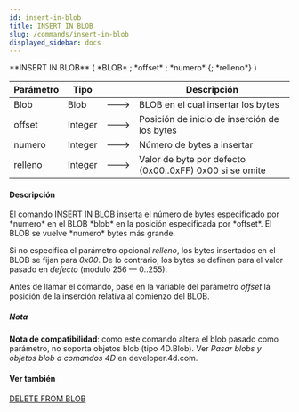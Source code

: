 ```yaml
---
id: insert-in-blob
title: INSERT IN BLOB
slug: /commands/insert-in-blob
displayed_sidebar: docs
---
```


<!--REF #_command_.INSERT IN BLOB.Syntax-->**INSERT IN BLOB** ( *BLOB* ; *offset* ; *numero* {; *relleno*} )<!-- END REF-->
<!--REF #_command_.INSERT IN BLOB.Params-->
| Parámetro | Tipo |  | Descripción |
| --- | --- | --- | --- |
| Blob | Blob | &#x1F852; | BLOB en el cual insertar los bytes |
| offset | Integer | &#x1F852; | Posición de inicio de inserción de los bytes |
| numero | Integer | &#x1F852; | Número de bytes a insertar |
| relleno | Integer | &#x1F852; | Valor de byte por defecto (0x00..0xFF) 0x00 si se omite |

<!-- END REF-->

#### Descripción 

<!--REF #_command_.INSERT IN BLOB.Summary-->El comando INSERT IN BLOB inserta el número de bytes especificado por *numero* en el BLOB *blob* en la posición especificada por *offset*.<!-- END REF--> El BLOB se vuelve *numero* bytes más grande.

Si no especifica el parámetro opcional *relleno*, los bytes insertados en el BLOB se fijan para *0x00*. De lo contrario, los bytes se definen para el valor pasado en *defecto* (modulo 256 — 0..255).

Antes de llamar el comando, pase en la variable del parámetro *offset* la posición de la inserción relativa al comienzo del BLOB. 

##### Nota 

**Nota de compatibilidad**: como este comando altera el blob pasado como parámetro, no soporta objetos blob (tipo 4D.Blob). Ver *Pasar blobs y objetos blob a comandos 4D* en developer.4d.com.

#### Ver también 

[DELETE FROM BLOB](delete-from-blob.md)  